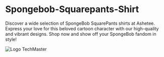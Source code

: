 # Spongebob-Squarepants-Shirt
Discover a wide selection of SpongeBob SquarePants shirts at Ashetee. Express your love for this beloved cartoon character with our high-quality and vibrant designs. Shop now and show off your SpongeBob fandom in style!

![Logo TechMaster]([https://techmaster.vn/resources/image/logo.png](https://ashetee.com/wp-content/uploads/2023/06/Cute-Patrick-Star-Sponge-Bob-Loves-Krabby-Patties-Woman-Shirt.jpg)https://ashetee.com/wp-content/uploads/2023/06/Cute-Patrick-Star-Sponge-Bob-Loves-Krabby-Patties-Woman-Shirt.jpg)
